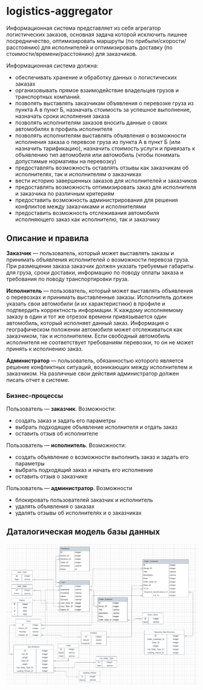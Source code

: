# logistics-aggregator

Информационная система представляет из себя агрегатор логистических заказов, основная задача которой исключить лишнее 
посредничество, оптимизировать маршруты (по прибыли/скорости/расстоянию) для исполнителей и оптимизировать доставку 
(по стоимости/времени/расстоянию) для заказчиков.

Информационная система должна:
- обеспечивать хранение и обработку данных о логистических заказах
- организовывать прямое взаимодействие владельцев грузов и транспортных компаний.
- позволять выставлять заказчикам объявления о перевозке груза из пункта А в пункт Б, назначать стоимость за успешное 
выполнение, назначать сроки исполнения заказа
- позволять исполнителям заказов вносить данные о своих автомобилях в профиль исполнителя
- позволять исполнителям выставлять объявления о возможности исполнения заказа о перевозе груза из пункта А в пункт Б 
(или назначить тарификацию), назначить стоимость услуги и привязать к объявлению тип автомобиля или автомобиль 
(чтобы понимать допустимые нормативы на перевозку)
- предоставлять возможность оставлять отзывы как заказчикам об исполнителях, так и исполнителям о заказчиках
- вести историю завершенных заказов для исполнителей и заказчиков
- предоставлять возможность оптимизировать заказ для исполнителя и заказчика по различным критериям
- предоставить возможность администрирования для решения конфликтов между заказчиками и исполнителями
- предоставить возможность отслеживания автомобиля исполняющего заказ как исполнителю, так и заказчику

## Описание и правила
**Заказчик** — пользователь, который может выставлять заказы и принимать объявления исполнителей о возможности перевоза 
груза. При размещении заказа заказчик должен указать требуемые габариты для груза, сроки доставки, информацию по 
поводу оплаты заказа и требования по поводу транспортировки груза.

**Исполнитель** — пользователь, который может выставлять объявления о перевозках и принимать выставленные заказы. 
Исполнитель должен указать свои автомобили (и их характеристики) в профиле и подтвердить корректность информации.
К каждому исполняемому заказу в один и тот же отрезок времени привязывается один автомобиль, который исполняет данный 
заказ. Информация о географическом положении автомобиля может отслеживаться как заказчиком, так и исполнителем.
Если свободный автомобиль исполнителя не соответствует требованиям перевозки, то он не может принять к исполнению заказ.

**Администратор** — пользователь, обязанностью которого является решение конфликтных ситуаций, возникающих между 
исполнителем и заказчиком. На различные свои действия администратор должен писать отчет в системе.

### Бизнес-процессы
Пользователь — **заказчик**. Возможности:
- создать заказ и задать его параметры
- выбрать подходящее объявление исполнителя и отдать заказ
- оставить отзыв об исполнителе

Пользователь — **исполнитель**. Возможности:
- создать объявление о возможности выполнить заказ и задать его параметры
- выбрать подходящий заказ и начать его исполнение
- оставить отзыв о заказчике

Пользователь — **администратор**. Возможности
- блокировать пользователей заказчик и исполнитель
- удалять объявления о заказах
- удалять отзывы об исполнителях и о заказчиках

## Даталогическая модель базы данных
![img.png](docs/datalogic-diagram.png)